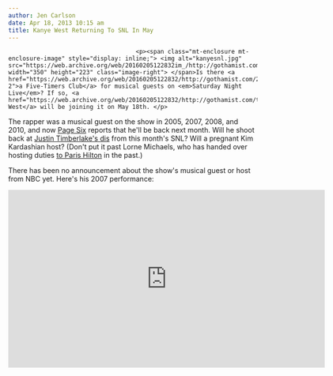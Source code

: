 ```yaml
---
author: Jen Carlson
date: Apr 18, 2013 10:15 am
title: Kanye West Returning To SNL In May
---
```


	
										<p><span class="mt-enclosure mt-enclosure-image" style="display: inline;"> <img alt="kanyesnl.jpg" src="https://web.archive.org/web/20160205122832im_/http://gothamist.com/attachments/arts_jen/kanyesnl.jpg" width="350" height="223" class="image-right"> </span>Is there <a href="https://web.archive.org/web/20160205122832/http://gothamist.com/2013/03/10/video_justin_timberlake_and_stefon.php#photo-2">a Five-Timers Club</a> for musical guests on <em>Saturday Night Live</em>? If so, <a href="https://web.archive.org/web/20160205122832/http://gothamist.com/tags/kanyewest">Kanye West</a> will be joining it on May 18th. </p>

<p>The rapper was a musical guest on the show in 2005, 2007, 2008, and 2010, and now <a href="https://web.archive.org/web/20160205122832/http://www.nypost.com/p/pagesix/kanye_to_snl_NvAYZUSl20SNGj5CkwOOrK">Page Six</a> reports that he&apos;ll be back next month. Will he shoot back at <a href="https://web.archive.org/web/20160205122832/http://www.youtube.com/watch?v=VYftlvSeoho">Justin Timberlake&apos;s dis</a> from this month&apos;s SNL? Will a pregnant Kim Kardashian host? (Don&apos;t put it past Lorne Michaels, who has handed over hosting duties <a href="https://web.archive.org/web/20160205122832/http://www.nbc.com/saturday-night-live/recaps/#cat=30&amp;mea=1387&amp;ima=48498">to Paris Hilton</a> in the past.)</p>

<p>There has been no announcement about the show&apos;s musical guest or host from NBC yet. Here&apos;s his 2007 performance: </p>

<p><iframe width="640" height="360" src="https://web.archive.org/web/20160205122832if_/http://www.youtube.com/embed/PJGY8ypGa8o" frameborder="0" allowfullscreen></iframe></p>					
										
									
				